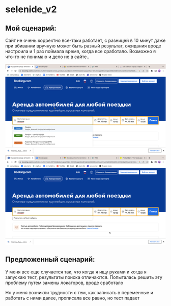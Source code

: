 # selenide_v2
## Мой сценарий:

Сайт не очень корректно все-таки работает, с разницей в 10 минут даже при вбивании вручную может быть разный результат, ожидания вроде настроила и 1 раз поймала время, когда все сработало. Возможно я что-то не понимаю и дело не в сайте..

![Первая попытка](https://github.com/klyukina9013/selenide_v2/blob/main/Снимок%20экрана%202023-04-07%20в%2014.23.21.png)
![По прошествии 10 минут](https://github.com/klyukina9013/selenide_v2/blob/main/Снимок%20экрана%202023-04-07%20в%2014.03.40.png)

## Предложенный сценарий:

У меня все еще случается так, что когда я ищу руками и когда я запускаю тест, результаты поиска отличаются. Попыталась решить эту проблему путем замены локаторов, вроде сработало

Но у меня возникли трудности с тем, как записать в переменные и работать с ними далее, прописала все равно, но тест падает
